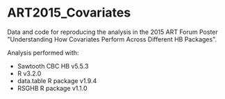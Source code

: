 # ART2015_Covariates
Data and code for reproducing the analysis in the 2015 ART Forum Poster "Understanding How Covariates Perform Across Different HB Packages".

Analysis performed with:

- Sawtooth CBC HB v5.5.3
- R v3.2.0
- data.table R package v1.9.4
- RSGHB R package v1.1.0